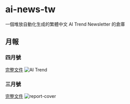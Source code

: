 # ai-news-tw
一個堆放自動化生成的繁體中文 AI Trend Newsletter 的倉庫

## 月報
### 四月號
[完整文件](./2024_04.pdf)
![AI Trend](https://github.com/Aidenzich/ai-news-tw/assets/57204353/5b985069-a86b-49a8-9dde-804d5174429d)


### 三月號
[完整文件](./2024_03.pdf)
![report-cover](https://github.com/Aidenzich/ai-news-cn/assets/57204353/bca47d60-4331-4204-bd10-47397a2d0709)



